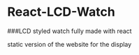 # React-LCD-Watch
###LCD styled watch fully made with react


static version of the website for the display
